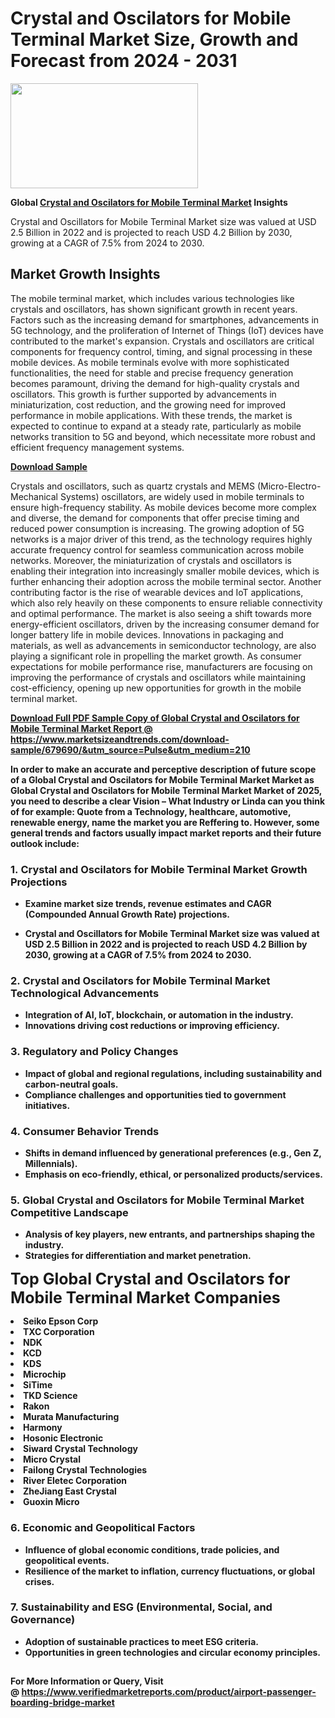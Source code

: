 <H1>Crystal and Oscilators for Mobile Terminal Market Size, Growth and Forecast from 2024 - 2031</H1><img class="aligncenter size-medium wp-image-584254" src="https://thirdeyenews.in/wp-content/uploads/2024/09/Global-Market-Research-300x168.jpeg" alt="" width="300" height="168" /><p><strong>Global&nbsp;<a href="https://www.marketsizeandtrends.com/download-sample/679690/&amp;utm_source=Pulse&amp;utm_medium=210">Crystal and Oscilators for Mobile Terminal Market</a> Insights</strong></p><p>Crystal and Oscillators for Mobile Terminal Market size was valued at USD 2.5 Billion in 2022 and is projected to reach USD 4.2 Billion by 2030, growing at a CAGR of 7.5% from 2024 to 2030.</p><p><h2>Market Growth Insights</h2> <p>The mobile terminal market, which includes various technologies like crystals and oscillators, has shown significant growth in recent years. Factors such as the increasing demand for smartphones, advancements in 5G technology, and the proliferation of Internet of Things (IoT) devices have contributed to the market's expansion. Crystals and oscillators are critical components for frequency control, timing, and signal processing in these mobile devices. As mobile terminals evolve with more sophisticated functionalities, the need for stable and precise frequency generation becomes paramount, driving the demand for high-quality crystals and oscillators. This growth is further supported by advancements in miniaturization, cost reduction, and the growing need for improved performance in mobile applications. With these trends, the market is expected to continue to expand at a steady rate, particularly as mobile networks transition to 5G and beyond, which necessitate more robust and efficient frequency management systems.</p> <p><strong><a href="#">Download Sample</a></strong></p> <p>Crystals and oscillators, such as quartz crystals and MEMS (Micro-Electro-Mechanical Systems) oscillators, are widely used in mobile terminals to ensure high-frequency stability. As mobile devices become more complex and diverse, the demand for components that offer precise timing and reduced power consumption is increasing. The growing adoption of 5G networks is a major driver of this trend, as the technology requires highly accurate frequency control for seamless communication across mobile networks. Moreover, the miniaturization of crystals and oscillators is enabling their integration into increasingly smaller mobile devices, which is further enhancing their adoption across the mobile terminal sector. Another contributing factor is the rise of wearable devices and IoT applications, which also rely heavily on these components to ensure reliable connectivity and optimal performance. The market is also seeing a shift towards more energy-efficient oscillators, driven by the increasing consumer demand for longer battery life in mobile devices. Innovations in packaging and materials, as well as advancements in semiconductor technology, are also playing a significant role in propelling the market growth. As consumer expectations for mobile performance rise, manufacturers are focusing on improving the performance of crystals and oscillators while maintaining cost-efficiency, opening up new opportunities for growth in the mobile terminal market.</p> <p><strong><a href="#"></p><p><span class=""><strong>Download Full PDF Sample Copy of Global Crystal and Oscilators for Mobile Terminal Market Report</strong> @ <a href="https://www.marketsizeandtrends.com/download-sample/679690/&amp;utm_source=Pulse&amp;utm_medium=210" target="_blank">https://www.marketsizeandtrends.com/download-sample/679690/&amp;utm_source=Pulse&amp;utm_medium=210</a></span></p><p>In order to make an accurate and perceptive description of future scope of a Global&nbsp;Crystal and Oscilators for Mobile Terminal Market Market as Global&nbsp;Crystal and Oscilators for Mobile Terminal Market Market of 2025, you need to describe a clear Vision &ndash; What Industry or Linda can you think of for example: Quote from a Technology, healthcare, automotive, renewable energy, name the market you are Reffering to. However, some general trends and factors usually impact market reports and their future outlook include:</p><h3>1.&nbsp;<strong>Crystal and Oscilators for Mobile Terminal Market Growth Projections</strong></h3><ul><li>Examine market size trends, revenue estimates and CAGR (Compounded Annual Growth Rate) projections.</li><li><p>Crystal and Oscillators for Mobile Terminal Market size was valued at USD 2.5 Billion in 2022 and is projected to reach USD 4.2 Billion by 2030, growing at a CAGR of 7.5% from 2024 to 2030.</p></li></ul><h3>2.&nbsp;<strong>Crystal and Oscilators for Mobile Terminal Market Technological Advancements</strong></h3><ul><li>Integration of AI, IoT, blockchain, or automation in the industry.</li><li>Innovations driving cost reductions or improving efficiency.</li></ul><h3>3.&nbsp;<strong>Regulatory and Policy Changes</strong></h3><ul><li>Impact of global and regional regulations, including sustainability and carbon-neutral goals.</li><li>Compliance challenges and opportunities tied to government initiatives.</li></ul><h3>4.&nbsp;<strong>Consumer Behavior Trends</strong></h3><ul><li>Shifts in demand influenced by generational preferences (e.g., Gen Z, Millennials).</li><li>Emphasis on eco-friendly, ethical, or personalized products/services.</li></ul><h3>5.&nbsp;<strong>Global Crystal and Oscilators for Mobile Terminal Market Competitive Landscape</strong></h3><ul><li>Analysis of key players, new entrants, and partnerships shaping the industry.</li><li>Strategies for differentiation and market penetration.</li></ul><p data-pm-slice="1 1 []"><span style="color: inherit; font-family: inherit; font-size: 25px;">Top Global Crystal and Oscilators for Mobile Terminal Market Companies</span></p><div class="" data-test-id=""><p><li>Seiko Epson Corp</li><li> TXC Corporation</li><li> NDK</li><li> KCD</li><li> KDS</li><li> Microchip</li><li> SiTime</li><li> TKD Science</li><li> Rakon</li><li> Murata Manufacturing</li><li> Harmony</li><li> Hosonic Electronic</li><li> Siward Crystal Technology</li><li> Micro Crystal</li><li> Failong Crystal Technologies</li><li> River Eletec Corporation</li><li> ZheJiang East Crystal</li><li> Guoxin Micro</li></p></div><h3>6.&nbsp;<strong>Economic and Geopolitical Factors</strong></h3><ul><li>Influence of global economic conditions, trade policies, and geopolitical events.</li><li>Resilience of the market to inflation, currency fluctuations, or global crises.</li></ul><h3>7.&nbsp;<strong>Sustainability and ESG (Environmental, Social, and Governance)</strong></h3><ul><li>Adoption of sustainable practices to meet ESG criteria.</li><li>Opportunities in green technologies and circular economy principles.</li></ul><h2><strong style="font-size: 14px;">For More Information or Query, Visit @&nbsp;</strong><a style="background-color: #ffffff; font-size: 14px;" href="https://www.marketsizeandtrends.com/report/crystal-and-oscilators-for-mobile-terminal-market/" target="_blank">https://www.verifiedmarketreports.com/product/airport-passenger-boarding-bridge-market</a></h2>
